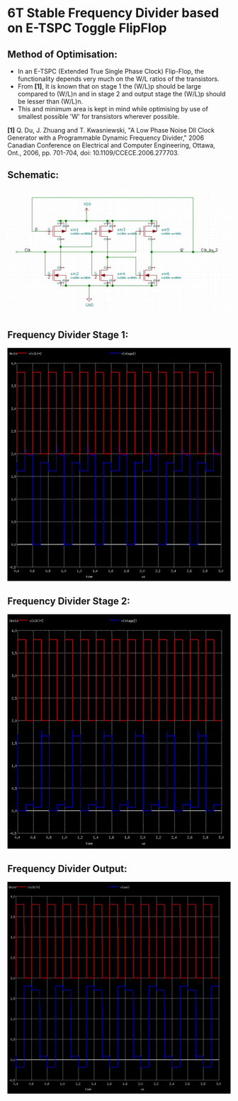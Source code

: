 <h1> 6T Stable Frequency Divider based on E-TSPC Toggle FlipFlop </h1>

<h2>Method of Optimisation:</h2>

* In an E-TSPC (Extended True Single Phase Clock) Flip-Flop, the functionality depends very much on the W/L ratios of the transistors. <br>
* From <b>[1]</b>, It is known that on stage 1 the (W/L)p should be large compared to (W/L)n and in stage 2 and output stage the (W/L)p should be lesser than (W/L)n. <br>
* This and minimum area is kept in mind while optimising by use of smallest possible 'W' for transistors wherever possible.


<b>[1]</b> Q. Du, J. Zhuang and T. Kwasniewski, "A Low Phase Noise Dll Clock Generator with a Programmable Dynamic Frequency Divider," 2006 Canadian Conference on Electrical and Computer Engineering, Ottawa, Ont., 2006, pp. 701-704, doi: 10.1109/CCECE.2006.277703.

<h2>Schematic:</h2>

![](FreqDiv2_ETSPC.jpg)

<h2>Frequency Divider Stage 1:</h2>

![](FD_stage1.jpg)

<h2>Frequency Divider Stage 2:</h2>

![](FD_Stage2.jpg)

<h2>Frequency Divider Output:</h2>

![](FD_stage3.jpg)
